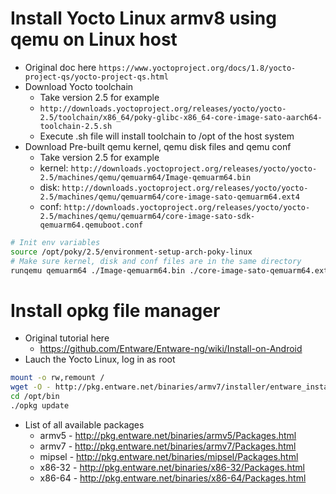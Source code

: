 Install Yocto Linux armv8 using qemu on Linux host
=====
* Original doc here `https://www.yoctoproject.org/docs/1.8/yocto-project-qs/yocto-project-qs.html`
* Download Yocto toolchain
    * Take version 2.5 for example
    * `http://downloads.yoctoproject.org/releases/yocto/yocto-2.5/toolchain/x86_64/poky-glibc-x86_64-core-image-sato-aarch64-toolchain-2.5.sh`
    * Execute .sh file will install toolchain to /opt of the host system
* Download Pre-built qemu kernel, qemu disk files and qemu conf
    * Take version 2.5 for example
    * kernel: `http://downloads.yoctoproject.org/releases/yocto/yocto-2.5/machines/qemu/qemuarm64/Image-qemuarm64.bin`
    * disk: `http://downloads.yoctoproject.org/releases/yocto/yocto-2.5/machines/qemu/qemuarm64/core-image-sato-qemuarm64.ext4`
    * conf: `http://downloads.yoctoproject.org/releases/yocto/yocto-2.5/machines/qemu/qemuarm64/core-image-sato-sdk-qemuarm64.qemuboot.conf`
```sh
# Init env variables
source /opt/poky/2.5/environment-setup-arch-poky-linux
# Make sure kernel, disk and conf files are in the same directory
runqemu qemuarm64 ./Image-qemuarm64.bin ./core-image-sato-qemuarm64.ext4
```

Install opkg file manager
=====
* Original tutorial here
    * https://github.com/Entware/Entware-ng/wiki/Install-on-Android
* Lauch the Yocto Linux, log in as root
```sh
mount -o rw,remount /
wget -O - http://pkg.entware.net/binaries/armv7/installer/entware_install.sh | sh
cd /opt/bin
./opkg update
```
* List of all available packages
    * armv5 - http://pkg.entware.net/binaries/armv5/Packages.html
    * armv7 - http://pkg.entware.net/binaries/armv7/Packages.html
    * mipsel - http://pkg.entware.net/binaries/mipsel/Packages.html
    * x86-32 - http://pkg.entware.net/binaries/x86-32/Packages.html
    * x86-64 - http://pkg.entware.net/binaries/x86-64/Packages.html
